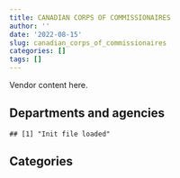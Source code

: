 ```yaml
---
title: CANADIAN CORPS OF COMMISSIONAIRES
author: ''
date: '2022-08-15'
slug: canadian_corps_of_commissionaires
categories: []
tags: []
---
```


<script src="/rmarkdown-libs/htmlwidgets/htmlwidgets.js"></script>
<link href="/rmarkdown-libs/datatables-css/datatables-crosstalk.css" rel="stylesheet" />
<script src="/rmarkdown-libs/datatables-binding/datatables.js"></script>
<script src="/rmarkdown-libs/jquery/jquery-3.6.0.min.js"></script>
<link href="/rmarkdown-libs/dt-core-bootstrap/css/dataTables.bootstrap.min.css" rel="stylesheet" />
<link href="/rmarkdown-libs/dt-core-bootstrap/css/dataTables.bootstrap.extra.css" rel="stylesheet" />
<script src="/rmarkdown-libs/dt-core-bootstrap/js/jquery.dataTables.min.js"></script>
<script src="/rmarkdown-libs/dt-core-bootstrap/js/dataTables.bootstrap.min.js"></script>
<link href="/rmarkdown-libs/crosstalk/css/crosstalk.min.css" rel="stylesheet" />
<script src="/rmarkdown-libs/crosstalk/js/crosstalk.min.js"></script>
<script src="/rmarkdown-libs/htmlwidgets/htmlwidgets.js"></script>
<link href="/rmarkdown-libs/datatables-css/datatables-crosstalk.css" rel="stylesheet" />
<script src="/rmarkdown-libs/datatables-binding/datatables.js"></script>
<script src="/rmarkdown-libs/jquery/jquery-3.6.0.min.js"></script>
<link href="/rmarkdown-libs/dt-core-bootstrap/css/dataTables.bootstrap.min.css" rel="stylesheet" />
<link href="/rmarkdown-libs/dt-core-bootstrap/css/dataTables.bootstrap.extra.css" rel="stylesheet" />
<script src="/rmarkdown-libs/dt-core-bootstrap/js/jquery.dataTables.min.js"></script>
<script src="/rmarkdown-libs/dt-core-bootstrap/js/dataTables.bootstrap.min.js"></script>
<link href="/rmarkdown-libs/crosstalk/css/crosstalk.min.css" rel="stylesheet" />
<script src="/rmarkdown-libs/crosstalk/js/crosstalk.min.js"></script>

Vendor content here.

## Departments and agencies

    ## [1] "Init file loaded"

<div id="htmlwidget-1" style="width:100%;height:auto;" class="datatables html-widget"></div>
<script type="application/json" data-for="htmlwidget-1">{"x":{"style":"bootstrap","filter":"none","vertical":false,"data":[["<a href=\"/departments/aafc-aac/\">Agriculture and Agri-Food Canada | Agriculture et Agroalimentaire Canada<\/a>","<a href=\"/departments/aandc-aadnc/\">Crown-Indigenous Relations and Northern Affairs Canada | Relations Couronne-Autochtones et Affaires du Nord Canada<\/a>","<a href=\"/departments/acoa-apeca/\">Atlantic Canada Opportunities Agency | Agence de promotion économique du Canada atlantique<\/a>","<a href=\"/departments/atssc-scdata/\">Administrative Tribunals Support Service of Canada | Service canadien d'appui aux tribunaux administratifs<\/a>","<a href=\"/departments/cas-satj/\">Courts Administration Service | Service administratif des tribunaux judiciaires<\/a>","<a href=\"/departments/cbsa-asfc/\">Canada Border Services Agency | Agence des services frontaliers du Canada<\/a>","<a href=\"/departments/ced-dec/\">Canada Economic Development for Quebec Regions | Développement économique Canada pour les régions du Québec<\/a>","<a href=\"/departments/cer-rec/\">Canada Energy Regulator | La Régie de l’énergie du Canada<\/a>","<a href=\"/departments/cfia-acia/\">Canadian Food Inspection Agency | Agence canadienne d'inspection des aliments<\/a>","<a href=\"/departments/chrc-ccdp/\">Canadian Human Rights Commission | Commission canadienne des droits de la personne<\/a>","<a href=\"/departments/cic/\">Immigration, Refugees and Citizenship Canada | Immigration, Réfugiés et Citoyenneté Canada<\/a>","<a href=\"/departments/cihr-irsc/\">Canadian Institutes of Health Research | Instituts de recherche en santé du Canada<\/a>","<a href=\"/departments/cnsc-ccsn/\">Canadian Nuclear Safety Commission | Commission canadienne de sûreté nucléaire<\/a>","<a href=\"/departments/cpc-cpp/\">Civilian Review and Complaints Commission for the RCMP | Commission civile d'examen et de traitement des plaintes relatives à la Gendarmerie royale du Canada<\/a>","<a href=\"/departments/cra-arc/\">Canada Revenue Agency | Agence du revenu du Canada<\/a>","<a href=\"/departments/csa-asc/\">Canadian Space Agency | Agence spatiale canadienne<\/a>","<a href=\"/departments/csc-scc/\">Correctional Service of Canada | Service correctionnel du Canada<\/a>","<a href=\"/departments/csps-efpc/\">Canada School of Public Service | École de la fonction publique du Canada<\/a>","<a href=\"/departments/dfatd-maecd/\">Global Affairs Canada | Affaires mondiales Canada<\/a>","<a href=\"/departments/dfo-mpo/\">Fisheries and Oceans Canada | Pêches et Océans Canada<\/a>","<a href=\"/departments/dnd-mdn/\">National Defence | Défense nationale<\/a>","<a href=\"/departments/ec/\">Environment and Climate Change Canada | Environnement et Changement climatique Canada<\/a>","<a href=\"/departments/elections/\">Elections Canada | Élections Canada<\/a>","<a href=\"/departments/esdc-edsc/\">Employment and Social Development Canada | Emploi et Développement social Canada<\/a>","<a href=\"/departments/feddevontario/\">Federal Economic Development Agency for Southern Ontario | Agence fédérale de développement économique pour le Sud de l'Ontario<\/a>","<a href=\"/departments/fin/\">Department of Finance Canada | Ministère des Finances Canada<\/a>","<a href=\"/departments/fintrac-canafe/\">Financial Transactions and Reports Analysis Centre of Canada | Centre d'analyse des opérations et déclarations financières du Canada<\/a>","<a href=\"/departments/hc-sc/\">Health Canada | Santé Canada<\/a>","<a href=\"/departments/iaac-aeic/\">Impact Assessment Agency of Canada | Agence d'évaluation d'impact du Canada<\/a>","<a href=\"/departments/ic/\">Innovation, Science and Economic Development Canada | Innovation, Sciences et Développement économique Canada<\/a>","<a href=\"/departments/infc/\">Infrastructure Canada | Infrastructure Canada<\/a>","<a href=\"/departments/irb-cisr/\">Immigration and Refugee Board of Canada | Commission de l'immigration et du statut de réfugié du Canada<\/a>","<a href=\"/departments/isc-sac/\">Indigenous Services Canada | Services aux Autochtones Canada<\/a>","<a href=\"/departments/jus/\">Department of Justice Canada | Ministère de la Justice Canada<\/a>","<a href=\"/departments/lac-bac/\">Library and Archives Canada | Bibliothèque et Archives Canada<\/a>","<a href=\"/departments/mgerc-ceegm/\">Military Grievances External Review Committee | Comité externe d’examen des griefs militaires<\/a>","<a href=\"/departments/mpcc-cppm/\">Military Police Complaints Commission of Canada | Commission d'examen des plaintes concernant la police militaire du Canada<\/a>","<a href=\"/departments/nbc-ccbn/\">The National Battlefields Commission | Commission des champs de bataille nationaux<\/a>","<a href=\"/departments/nrc-cnrc/\">National Research Council Canada | Conseil national de recherches Canada<\/a>","<a href=\"/departments/nrcan-rncan/\">Natural Resources Canada | Ressources naturelles Canada<\/a>","<a href=\"/departments/nserc-crsng/\">Natural Sciences and Engineering Research Council of Canada | Conseil de recherches en sciences naturelles et en génie du Canada<\/a>","<a href=\"/departments/osfi-bsif/\">Office of the Superintendent of Financial Institutions Canada | Bureau du surintendant des institutions financières Canada<\/a>","<a href=\"/departments/pbc-clcc/\">Parole Board of Canada | Commission des libérations conditionnelles du Canada<\/a>","<a href=\"/departments/pc/\">Parks Canada | Parcs Canada<\/a>","<a href=\"/departments/pch/\">Canadian Heritage | Patrimoine canadien<\/a>","<a href=\"/departments/pco-bcp/\">Privy Council Office | Bureau du Conseil privé<\/a>","<a href=\"/departments/phac-aspc/\">Public Health Agency of Canada | Agence de la santé publique du Canada<\/a>","<a href=\"/departments/ppsc-sppc/\">Public Prosecution Service of Canada | Service des poursuites pénales du Canada<\/a>","<a href=\"/departments/ps-sp/\">Public Safety Canada | Sécurité publique Canada<\/a>","<a href=\"/departments/psc-cfp/\">Public Service Commission of Canada | Commission de la fonction publique du Canada<\/a>","<a href=\"/departments/pwgsc-tpsgc/\">Public Services and Procurement Canada | Services publics et Approvisionnement Canada<\/a>","<a href=\"/departments/rcmp-grc/\">Royal Canadian Mounted Police | Gendarmerie royale du Canada<\/a>","<a href=\"/departments/ssc-spc/\">Shared Services Canada | Services partagés Canada<\/a>","<a href=\"/departments/statcan/\">Statistics Canada | Statistique Canada<\/a>","<a href=\"/departments/tbs-sct/\">Treasury Board of Canada Secretariat | Secrétariat du Conseil du Trésor du Canada<\/a>","<a href=\"/departments/tc/\">Transport Canada | Transports Canada<\/a>","<a href=\"/departments/vac-acc/\">Veterans Affairs Canada | Anciens Combattants Canada<\/a>","<a href=\"/departments/vrab-tacra/\">Veterans Review and Appeal Board | Tribunal des anciens combattants (révision et appel)<\/a>","<a href=\"/departments/wage/\">Department for Women and Gender Equality | Ministère des Femmes et de l’Égalité des genres<\/a>"],["$ 5,706,939.76","$   618,180.17","$    87,033.06","$    13,546.71","$ 3,737,718.35","$ 4,595,660.30","$    88,364.72","$   163,816.55","$ 1,311,000.69",null,"$ 4,481,379.80","$   326,966.00","$   491,973.84","$    67,484.33","$ 2,328,787.87","$ 2,332,628.56","$15,458,101.79",null,"$ 6,343,724.82","$ 5,610,271.61","$24,211,230.95","$ 3,426,135.81","$   105,110.99","$ 7,948,379.23",null,null,"$   207,710.98","$ 3,770,688.68",null,"$ 2,789,947.88","$    84,599.69",null,null,"$ 2,866,624.88","$   286,671.92","$    15,211.71","$     1,040.00","$   555,770.00","$ 3,683,896.34","$ 3,488,132.83","$    58,086.61","$    53,680.62",null,"$ 1,855,260.06","$ 1,408,782.38","$ 3,206,231.99",null,"$   648,400.15","$   104,915.11",null,"$24,671,675.56","$61,314,385.83","$ 3,191,175.24","$    13,464.15","$   214,096.98","$ 3,722,896.97","$ 1,165,599.44","$    11,571.82",null],["$ 4,351,629.13","$    32,696.13","$   116,579.11","$    38,416.56","$ 4,299,022.63","$12,589,322.17","$    97,324.49","$    68,557.12","$ 1,464,957.84",null,"$ 5,140,784.88","$   361,645.00","$   541,956.09","$    36,514.70","$   118,609.03","$ 2,272,797.01","$16,714,284.96","$    11,395.62","$ 8,679,988.38","$ 7,208,283.16","$26,264,352.57","$   533,658.44","$   165,993.14","$ 7,717,715.53","$    41,964.76","$    21,625.49","$   214,525.69","$ 3,587,763.43",null,"$ 2,909,998.54","$   154,528.30",null,"$    51,323.86","$ 3,134,874.28","$    40,344.48",null,"$    33,620.63","$   524,014.33","$ 3,508,056.16","$ 3,810,878.61","$    60,144.93","$   320,629.02","$   149,327.60","$ 1,897,679.93","$   734,203.57","$ 3,407,784.67","$   184,284.02","$ 1,053,674.45","$   108,197.02",null,"$28,807,090.93","$74,856,248.92","$ 3,765,014.53","$ 2,076,591.38","$   655,827.59","$ 3,419,650.75","$   947,536.21","$    10,206.02",null],["$ 4,296,085.46","$   263,955.73","$    49,777.52","$    22,576.38","$ 4,209,206.97","$13,524,536.23","$   151,431.06","$    14,200.00","$ 1,574,920.39",null,"$ 6,438,803.20","$   346,584.56","$   592,495.81","$    37,764.13","$   147,864.01","$ 2,394,167.59","$13,808,492.22","$    10,639.38","$ 6,816,692.75","$ 7,622,680.34","$32,277,685.03","$ 4,048,812.75","$   515,698.30","$ 7,729,385.13","$    47,931.71",null,"$   217,274.20","$ 3,805,342.64","$    15,468.34","$ 2,897,260.00","$   220,102.48","$ 1,609,866.31",null,"$ 3,363,020.62","$   281,506.17",null,"$    35,078.09","$   608,746.67","$ 3,733,526.76","$ 3,722,472.69",null,"$   159,458.68","$   167,844.10","$ 1,686,534.09","$   794,815.24","$ 4,114,303.64","$ 1,476,534.93","$ 1,036,815.12","$   110,722.00","$    10,892.07","$31,384,245.39","$68,681,207.25","$ 4,004,011.34","$ 1,994,374.57","$   633,831.94","$ 3,762,239.72","$ 1,219,626.07","$    13,541.94",null],["$ 4,431,645.07","$    60,991.19",null,"$    16,950.00","$ 5,679,038.57","$11,861,982.91","$   187,923.18",null,"$ 1,678,035.56","$    10,735.00","$11,357,806.76","$   353,644.80","$   368,894.29",null,"$ 2,730,113.35","$ 2,427,826.59","$22,351,344.41","$    11,300.00","$ 7,683,010.31","$ 6,930,262.74","$25,867,027.74","$ 3,823,984.86","$    63,236.25","$22,872,087.17","$    48,667.83",null,"$   131,499.80","$ 5,238,154.05",null,"$ 2,616,581.44","$   258,535.78","$ 2,002,134.88","$   775,780.15","$ 3,488,855.87","$ 2,036,258.10",null,"$    28,678.20","$   568,896.00","$ 4,181,506.27","$ 4,161,443.81","$   137,780.18","$   313,397.96","$   171,044.01","$ 1,364,516.45","$   362,554.53","$ 2,585,627.58","$11,330,961.36","$ 1,050,319.41","$   109,157.60",null,"$24,909,433.90","$45,844,832.08","$ 4,010,854.70","$ 1,946,386.80","$   699,340.19","$ 3,656,366.43","$   944,096.22",null,"$    11,703.55"]],"container":"<table class=\"table table-striped table-hover row-border order-column display\">\n  <thead>\n    <tr>\n      <th>Department<\/th>\n      <th>2017-2018<\/th>\n      <th>2018-2019<\/th>\n      <th>2019-2020<\/th>\n      <th>2020-2021<\/th>\n    <\/tr>\n  <\/thead>\n<\/table>","options":{"order":[[4,"desc"]],"pageLength":10,"autoWidth":true,"columnDefs":[],"orderClasses":false}},"evals":[],"jsHooks":[]}</script>

## Categories

<div id="htmlwidget-2" style="width:100%;height:auto;" class="datatables html-widget"></div>
<script type="application/json" data-for="htmlwidget-2">{"x":{"style":"bootstrap","filter":"none","vertical":false,"data":[["<a href=\"/categories/1_facilities_and_construction/\">1_facilities_and_construction<\/a>","<a href=\"/categories/10_office_management/\">10_office_management<\/a>","<a href=\"/categories/11_defence/\">11_defence<\/a>","<a href=\"/categories/2_professional_services/\">2_professional_services<\/a>","<a href=\"/categories/3_information_technology/\">3_information_technology<\/a>","<a href=\"/categories/4_medical/\">4_medical<\/a>","<a href=\"/categories/5_transportation_and_logistics/\">5_transportation_and_logistics<\/a>","<a href=\"/categories/6_industrial_products_and_services/\">6_industrial_products_and_services<\/a>","<a href=\"/categories/7_travel/\">7_travel<\/a>","<a href=\"/categories/8_security_and_protection/\">8_security_and_protection<\/a>","<a href=\"/categories/9_human_capital/\">9_human_capital<\/a>",null],["$    559,730.88","$     16,265.40","$     10,982.40","$  1,942,702.80","$     42,247.39",null,"$    122,329.83","$    172,937.34","$    154,617.87","$205,823,139.81",null,null],["$    766,035.34","$     46,129.68",null,"$  1,811,681.54","$    100,130.63","$    134,500.66","$     74,311.44",null,null,"$236,381,304.46",null,null],["$  1,138,340.68","$    181,270.91","$    480,432.73","$  2,189,316.22","$     64,975.00",null,"$    255,769.18","$     65,809.86",null,"$244,327,135.13",null,null],["$    342,763.52","$    389,575.79","$     37,231.20","$  4,431,636.70","$     33,889.82",null,"$    160,304.48","$  1,637,869.18",null,"$248,631,933.76","$     25,001.42","$     63,000.00"]],"container":"<table class=\"table table-striped table-hover row-border order-column display\">\n  <thead>\n    <tr>\n      <th>Category<\/th>\n      <th>2017-2018<\/th>\n      <th>2018-2019<\/th>\n      <th>2019-2020<\/th>\n      <th>2020-2021<\/th>\n    <\/tr>\n  <\/thead>\n<\/table>","options":{"order":[[4,"desc"]],"pageLength":20,"autoWidth":true,"columnDefs":[],"orderClasses":false,"lengthMenu":[10,20,25,50,100]}},"evals":[],"jsHooks":[]}</script>
